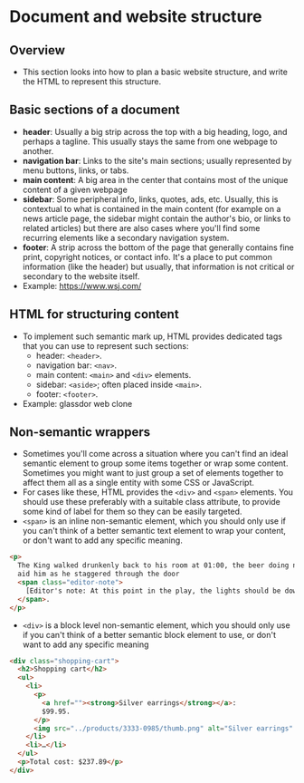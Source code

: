 # Document and website structure

## Overview
*  This section looks into how to plan a basic website structure, and write the HTML to represent this structure.

## Basic sections of a document
* **header**: Usually a big strip across the top with a big heading, logo, and perhaps a tagline. This usually stays the same from one webpage to another.
* **navigation bar**: Links to the site's main sections; usually represented by menu buttons, links, or tabs.
* **main content**: A big area in the center that contains most of the unique content of a given webpage
* **sidebar**: Some peripheral info, links, quotes, ads, etc. Usually, this is contextual to what is contained in the main content (for example on a news article page, the sidebar might contain the author's bio, or links to related articles) but there are also cases where you'll find some recurring elements like a secondary navigation system.
* **footer**: A strip across the bottom of the page that generally contains fine print, copyright notices, or contact info. It's a place to put common information (like the header) but usually, that information is not critical or secondary to the website itself.
* Example: https://www.wsj.com/

## HTML for structuring content
* To implement such semantic mark up, HTML provides dedicated tags that you can use to represent such sections:
  * header: `<header>`.
  * navigation bar: `<nav>`.
  * main content: `<main>` and `<div>` elements.
  * sidebar: `<aside>`; often placed inside `<main>`.
  * footer: `<footer>`.
* Example: glassdor web clone

## Non-semantic wrappers
* Sometimes you'll come across a situation where you can't find an ideal semantic element to group some items together or wrap some content. Sometimes you might want to just group a set of elements together to affect them all as a single entity with some CSS or JavaScript. 
* For cases like these, HTML provides the `<div>` and `<span>` elements. You should use these preferably with a suitable class attribute, to provide some kind of label for them so they can be easily targeted.
* `<span>` is an inline non-semantic element, which you should only use if you can't think of a better semantic text element to wrap your content, or don't want to add any specific meaning.

```html
<p>
  The King walked drunkenly back to his room at 01:00, the beer doing nothing to
  aid him as he staggered through the door
  <span class="editor-note">
    [Editor's note: At this point in the play, the lights should be down low]
  </span>.
</p>

```

* `<div>` is a block level non-semantic element, which you should only use if you can't think of a better semantic block element to use, or don't want to add any specific meaning

```html
<div class="shopping-cart">
  <h2>Shopping cart</h2>
  <ul>
    <li>
      <p>
        <a href=""><strong>Silver earrings</strong></a>:
        $99.95.
      </p>
      <img src="../products/3333-0985/thumb.png" alt="Silver earrings" />
    </li>
    <li>…</li>
  </ul>
  <p>Total cost: $237.89</p>
</div>

```

<!-- end of today -->